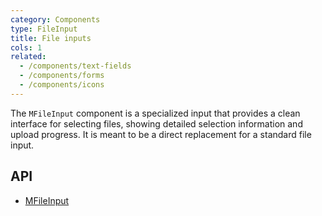 ```yaml
---
category: Components
type: FileInput
title: File inputs
cols: 1
related:
  - /components/text-fields
  - /components/forms
  - /components/icons
---
```



The `MFileInput`  component is a specialized input that provides a clean interface for selecting files, 
showing detailed selection information and upload progress. It is meant to be a direct replacement for a standard file input.

## API

- [MFileInput](/api/MFileInput)
